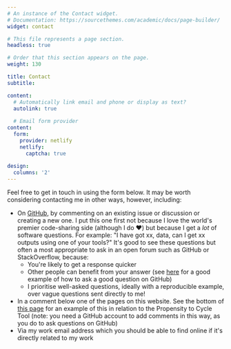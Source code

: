 ```yaml
---
# An instance of the Contact widget.
# Documentation: https://sourcethemes.com/academic/docs/page-builder/
widget: contact

# This file represents a page section.
headless: true

# Order that this section appears on the page.
weight: 130

title: Contact
subtitle:

content:
  # Automatically link email and phone or display as text?
  autolink: true
  
  # Email form provider
content:
  form:
    provider: netlify
    netlify:
      captcha: true
  
design:
  columns: '2'
---
```


Feel free to get in touch in using the form below.
It may be worth considering contacting me in other ways, however, including:

- On [GitHub](https://github.com/robinlovelace/), by commenting on an existing issue or discussion or creating a new one.
 I put this one first not because I love the world's premier code-sharing side (although I do ♥) but because I get a *lot* of software questions. For example: "I have got xx, data, can I get xx outputs using one of your tools?" It's good to see these questions but often a most appropriate to ask in an open forum such as GitHub or StackOverflow, because:
  - You're likely to get a response quicker
  - Other people can benefit from your answer (see [here](https://github.com/Robinlovelace/geocompr/issues/810) for a good example of how to ask a good question on GitHub)
  - I prioritise well-asked questions, ideally with a reproducible example, over vague questions sent directly to me!
- In a comment below one of the pages on this website. See the bottom of [this page](https://www.robinlovelace.net/publication/lovelace-propensity-2017/) for an example of this in relation to the Propensity to Cycle Tool (note: you need a GitHub account to add comments in this way, as you do to ask questions on GitHub)
- Via my work email address which you should be able to find online if it's directly related to my work